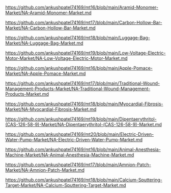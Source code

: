 <p><a href="https://github.com/ankushpatel74169/mt16/blob/main/Aramid-Monomer-Market/NA-Aramid-Monomer-Market.md">https://github.com/ankushpatel74169/mt16/blob/main/Aramid-Monomer-Market/NA-Aramid-Monomer-Market.md</a></p><p><a href="https://github.com/ankushpatel74169/mt17/blob/main/Carbon-Hollow-Bar-Market/NA-Carbon-Hollow-Bar-Market.md">https://github.com/ankushpatel74169/mt17/blob/main/Carbon-Hollow-Bar-Market/NA-Carbon-Hollow-Bar-Market.md</a></p><p><a href="https://github.com/ankushpatel74169/mt18/blob/main/Luggage-Bag-Market/NA-Luggage-Bag-Market.md">https://github.com/ankushpatel74169/mt18/blob/main/Luggage-Bag-Market/NA-Luggage-Bag-Market.md</a></p><p><a href="https://github.com/ankushpatel74169/mt19/blob/main/Low-Voltage-Electric-Motor-Market/NA-Low-Voltage-Electric-Motor-Market.md">https://github.com/ankushpatel74169/mt19/blob/main/Low-Voltage-Electric-Motor-Market/NA-Low-Voltage-Electric-Motor-Market.md</a></p><p><a href="https://github.com/ankushpatel74169/mt16/blob/main/Apple-Pomace-Market/NA-Apple-Pomace-Market.md">https://github.com/ankushpatel74169/mt16/blob/main/Apple-Pomace-Market/NA-Apple-Pomace-Market.md</a></p><p><a href="https://github.com/ankushpatel74169/mt17/blob/main/Traditional-Wound-Management-Products-Market/NA-Traditional-Wound-Management-Products-Market.md">https://github.com/ankushpatel74169/mt17/blob/main/Traditional-Wound-Management-Products-Market/NA-Traditional-Wound-Management-Products-Market.md</a></p><p><a href="https://github.com/ankushpatel74169/mt18/blob/main/Myocardial-Fibrosis-Market/NA-Myocardial-Fibrosis-Market.md">https://github.com/ankushpatel74169/mt18/blob/main/Myocardial-Fibrosis-Market/NA-Myocardial-Fibrosis-Market.md</a></p><p><a href="https://github.com/ankushpatel74169/mt19/blob/main/Dipentaerythritol-(CAS-126-58-9)-Market/NA-Dipentaerythritol-(CAS-126-58-9)-Market.md">https://github.com/ankushpatel74169/mt19/blob/main/Dipentaerythritol-(CAS-126-58-9)-Market/NA-Dipentaerythritol-(CAS-126-58-9)-Market.md</a></p><p><a href="https://github.com/ankushpatel74169/mt20/blob/main/Electric-Driven-Water-Pump-Market/NA-Electric-Driven-Water-Pump-Market.md">https://github.com/ankushpatel74169/mt20/blob/main/Electric-Driven-Water-Pump-Market/NA-Electric-Driven-Water-Pump-Market.md</a></p><p><a href="https://github.com/ankushpatel74169/mt16/blob/main/Animal-Anesthesia-Machine-Market/NA-Animal-Anesthesia-Machine-Market.md">https://github.com/ankushpatel74169/mt16/blob/main/Animal-Anesthesia-Machine-Market/NA-Animal-Anesthesia-Machine-Market.md</a></p><p><a href="https://github.com/ankushpatel74169/mt17/blob/main/Amnion-Patch-Market/NA-Amnion-Patch-Market.md">https://github.com/ankushpatel74169/mt17/blob/main/Amnion-Patch-Market/NA-Amnion-Patch-Market.md</a></p><p><a href="https://github.com/ankushpatel74169/mt18/blob/main/Calcium-Sputtering-Target-Market/NA-Calcium-Sputtering-Target-Market.md">https://github.com/ankushpatel74169/mt18/blob/main/Calcium-Sputtering-Target-Market/NA-Calcium-Sputtering-Target-Market.md</a></p>
